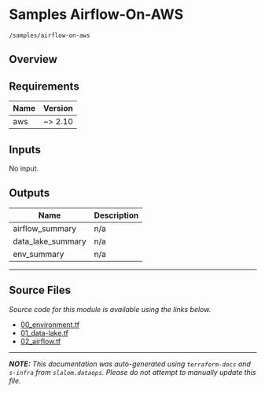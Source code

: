 
# Samples Airflow-On-AWS

`/samples/airflow-on-aws`

## Overview


## Requirements

| Name | Version |
|------|---------|
| aws | ~> 2.10 |

## Inputs

No input.

## Outputs

| Name | Description |
|------|-------------|
| airflow\_summary | n/a |
| data\_lake\_summary | n/a |
| env\_summary | n/a |

---------------------

## Source Files

_Source code for this module is available using the links below._

* [00_environment.tf](https://github.com/slalom-ggp/dataops-infra/tree/master//samples/airflow-on-aws/00_environment.tf)
* [01_data-lake.tf](https://github.com/slalom-ggp/dataops-infra/tree/master//samples/airflow-on-aws/01_data-lake.tf)
* [02_airflow.tf](https://github.com/slalom-ggp/dataops-infra/tree/master//samples/airflow-on-aws/02_airflow.tf)

---------------------

_**NOTE:** This documentation was auto-generated using
`terraform-docs` and `s-infra` from `slalom.dataops`.
Please do not attempt to manually update this file._
